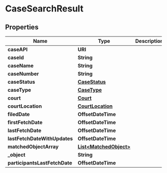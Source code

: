 

# CaseSearchResult


## Properties

| Name | Type | Description | Notes |
|------------ | ------------- | ------------- | -------------|
|**caseAPI** | **URI** |  |  |
|**caseId** | **String** |  |  |
|**caseName** | **String** |  |  |
|**caseNumber** | **String** |  |  |
|**caseStatus** | [**CaseStatus**](CaseStatus.md) |  |  |
|**caseType** | [**CaseType**](CaseType.md) |  |  |
|**court** | [**Court**](Court.md) |  |  |
|**courtLocation** | [**CourtLocation**](CourtLocation.md) |  |  |
|**filedDate** | **OffsetDateTime** |  |  |
|**firstFetchDate** | **OffsetDateTime** |  |  |
|**lastFetchDate** | **OffsetDateTime** |  |  |
|**lastFetchDateWithUpdates** | **OffsetDateTime** |  |  |
|**matchedObjectArray** | [**List&lt;MatchedObject&gt;**](MatchedObject.md) |  |  |
|**_object** | **String** |  |  |
|**participantsLastFetchDate** | **OffsetDateTime** |  |  |



